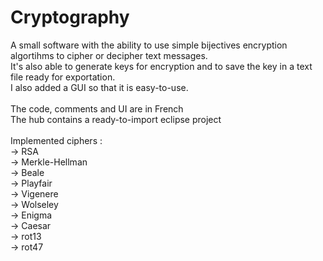 Cryptography
============
A small software with the ability to use simple bijectives encryption algortihms to cipher or decipher text messages.<br>
It's also able to generate keys for encryption and to save the key in a text file ready for exportation.<br>
I also added a GUI so that it is easy-to-use.<br>
<br>
The code, comments and UI are in French<br>
The hub contains a ready-to-import eclipse project <br>
<br>
Implemented ciphers :<br>
-> RSA <br>
-> Merkle-Hellman<br>
-> Beale<br>
-> Playfair<br>
-> Vigenere<br>
-> Wolseley<br>
-> Enigma<br>
-> Caesar<br>
-> rot13<br>
-> rot47<br>
